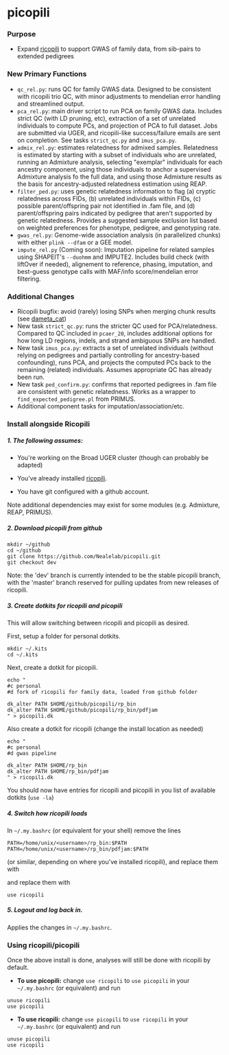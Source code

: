 # picopili

### Purpose

* Expand [ricopili](https://github.com/Nealelab/ricopili) to support GWAS of family data, from sib-pairs to extended pedigrees

### New Primary Functions

* `qc_rel.py`: runs QC for family GWAS data. Designed to be consistent with ricopili trio QC, with minor adjustments to mendelian error handling and streamlined output.
* `pca_rel.py`: main driver script to run PCA on family GWAS data. Includes strict QC (with LD pruning, etc), extraction of a set of unrelated individuals to compute PCs, and projection of PCA to full dataset. Jobs are submitted via UGER, and ricopili-like success/failure emails are sent on completion. See tasks `strict_qc.py` and `imus_pca.py`.
* `admix_rel.py`: estimates relatedness for admixed samples. Relatedness is estimated by starting with a subset of individuals who are unrelated, running an Admixture analysis, selecting "exemplar" individuals for each ancestry component, using those individuals to anchor a supervised Admixture analysis fo the full data, and using those Admixture results as the basis for ancestry-adjusted relatedness estimation using REAP.
* `filter_ped.py`: uses genetic relatedness information to flag (a) cryptic relatedness across FIDs, (b) unrelated individuals within FIDs, (c) possible parent/offspring pair not identified in .fam file, and (d) parent/offspring pairs indicated by pedigree that aren't supported by genetic relatedness. Provides a suggested sample exclusion list based on weighted preferences for phenotype, pedigree, and genotyping rate.
* `gwas_rel.py`: Genome-wide association analysis (in parallelized chunks) with either `plink --dfam` or a GEE model.
* `impute_rel.py` (Coming soon): Imputation pipeline for related samples using SHAPEIT's `--duohmm` and IMPUTE2. Includes build check (with liftOver if needed), alignement to reference, phasing, imputation, and best-guess genotype calls with MAF/info score/mendelian error filtering.


### Additional Changes

* Ricopili bugfix: avoid (rarely) losing SNPs when merging chunk results (see [dameta_cat](https://github.com/Nealelab/picopili/blob/dev/rp_bin/dameta_cat))
* New task `strict_qc.py`: runs the stricter QC used for PCA/relatedness. Compared to QC included in `pcaer_20`, includes additional options for how long LD regions, indels, and strand ambiguous SNPs are handled.
* New task `imus_pca.py`: extracts a set of unrelated individuals (without relying on pedigrees and partially controlling for ancestry-based confounding), runs PCA, and projects the computed PCs back to the remaining (related) individuals. Assumes appropriate QC has already been run.
* New task `ped_confirm.py`: confirms that reported pedigrees in .fam file are consistent with genetic relatedness. Works as a wrapper to `find_expected_pedigree.pl` from PRIMUS.
* Additional component tasks for imputation/association/etc.


### Install alongside Ricopili

##### 1. The following assumes:

* You're working on the Broad UGER cluster (though can probably be adapted)

* You've already installed [ricopili](https://github.com/Nealelab/ricopili).

* You have git configured with a github account.

Note additional dependencies may exist for some modules (e.g. Admixture, REAP, PRIMUS).

##### 2. Download picopili from github

```
mkdir ~/github
cd ~/github
git clone https://github.com/Nealelab/picopili.git
git checkout dev
```

Note: the 'dev' branch is currently intended to be the stable picopili branch, with the 'master' branch reserved for pulling updates from new releases of ricopili.

##### 3. Create dotkits for ricopili and picopili

This will allow switching between ricopili and picopili as desired.

First, setup a folder for personal dotkits.

```
mkdir ~/.kits
cd ~/.kits
```

Next, create a dotkit for picopili.

```
echo "
#c personal
#d fork of ricopili for family data, loaded from github folder

dk_alter PATH $HOME/github/picopili/rp_bin
dk_alter PATH $HOME/github/picopili/rp_bin/pdfjam
" > picopili.dk
```

Also create a dotkit for ricopili (change the install location as needed)

```
echo "
#c personal
#d gwas pipeline

dk_alter PATH $HOME/rp_bin
dk_alter PATH $HOME/rp_bin/pdfjam
" > ricopili.dk
```

You should now have entries for ricopili and picopili in you list of available dotkits (`use -la`)

##### 4. Switch how ricopili loads

In `~/.my.bashrc` (or equivalent for your shell) remove the lines

```
PATH=/home/unix/<username>/rp_bin:$PATH
PATH=/home/unix/<username>/rp_bin/pdfjam:$PATH
```

(or similar, depending on where you've installed ricopili), and replace them with


and replace them with

```
use ricopili
```

##### 5. Logout and log back in.

Applies the changes in `~/.my.bashrc`.

### Using ricopili/picopili

Once the above install is done, analyses will still be done with ricopili by default. 

*  **To use picopili:** change `use ricopili` to `use picopili` in your `~/.my.bashrc` (or equivalent) and run

```
unuse ricopili
use picopili
```

* **To use ricopili:** change `use picopili` to `use ricopili` in your `~/.my.bashrc` (or equivalent) and run

```
unuse picopili
use ricopili
```


